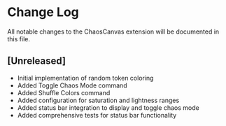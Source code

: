 # Change Log

All notable changes to the ChaosCanvas extension will be documented in this file.


## [Unreleased]

- Initial implementation of random token coloring
- Added Toggle Chaos Mode command
- Added Shuffle Colors command
- Added configuration for saturation and lightness ranges
- Added status bar integration to display and toggle chaos mode
- Added comprehensive tests for status bar functionality

